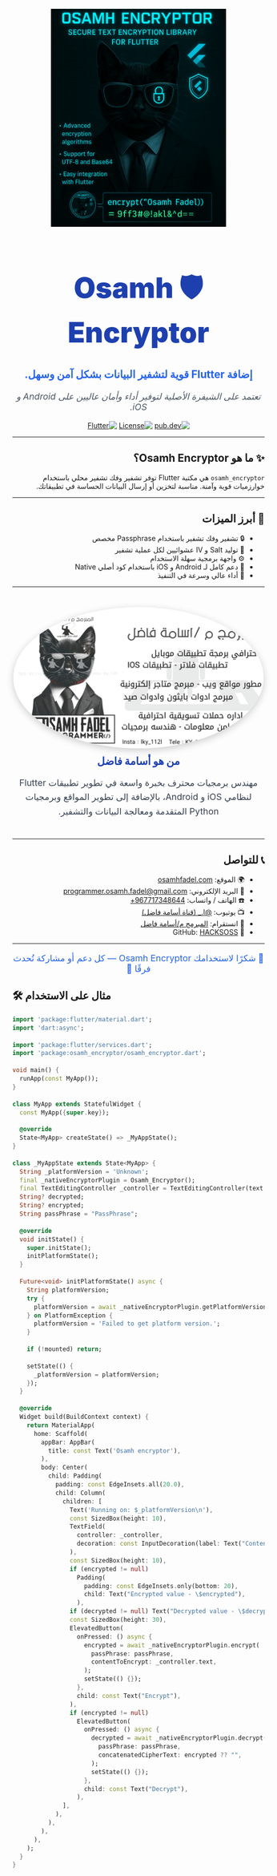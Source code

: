 <div dir="rtl" align="right">

<p align="center">
  <img src="https://raw.githubusercontent.com/HACKSOSS/osamhfadel/main/osamh_encryptor/%D9%A2%D9%A0%D9%A2%D9%A5%D9%A0%D9%A6%D9%A2%D9%A3_%D9%A2%D9%A1%D9%A0%D9%A3%D9%A2%D9%A6.jpg" width="350"/>
</p>

<h1 align="center" style="font-weight: 900; font-size: 3.5rem; color: #1E40AF;">🛡️ Osamh Encryptor</h1>

<p align="center" style="font-size: 1.3rem; font-weight: 700; color: #2563EB;">
  إضافة Flutter قوية لتشفير البيانات بشكل آمن وسهل.
</p>

<p align="center" style="font-style: italic; font-size: 1.1rem; color: #4B5563;">
  تعتمد على الشيفرة الأصلية لتوفير أداء وأمان عاليين على Android و iOS.
</p>

<p align="center">
  <a href="https://pub.dev/packages/osamh_encryptor"><img src="https://img.shields.io/pub/v/osamh_encryptor.svg?label=pub.dev&color=blue&logo=dart" alt="pub.dev"/></a>
  <a href="https://github.com/HACKSOSS/osamhfadel/blob/main/osamh_encryptor/LICENSE"><img src="https://img.shields.io/github/license/HACKSOSS/osamh_encryptor.svg?color=green" alt="License"/></a>
  <a href="#"><img src="https://img.shields.io/badge/platform-flutter-02569B?logo=flutter" alt="Flutter"/></a>
</p>

---

## ✨ ما هو Osamh Encryptor؟

`osamh_encryptor` هي مكتبة Flutter توفر تشفير وفك تشفير محلي باستخدام خوارزميات قوية وآمنة. مناسبة لتخزين أو إرسال البيانات الحساسة في تطبيقاتك.

---

## 🚀 أبرز الميزات

- 🔒 تشفير وفك تشفير باستخدام Passphrase مخصص
- 🔁 توليد Salt و IV عشوائيين لكل عملية تشفير
- ⚙️ واجهة برمجية سهلة الاستخدام
- 📱 دعم كامل لـ Android و iOS باستخدام كود أصلي Native
- 🚀 أداء عالي وسرعة في التنفيذ



---

<div align="center" style="margin: 40px 0;">
  <img src="https://raw.githubusercontent.com/HACKSOSS/osamhfadel/main/packages/osamh_player/media/osamh.jpg" width="500" style="border-radius: 50%; box-shadow: 0 4px 15px rgba(0,0,0,0.2);" alt="Osamh Fadel"/>
  <h2 style="margin-top: 10px; font-weight: 800; color: #1E40AF;">من هو أسامة فاضل</h2>
  <p style="max-width: 500px; color: #374151; font-size: 1.1rem; line-height: 1.6;">
    مهندس برمجيات محترف بخبرة واسعة في تطوير تطبيقات Flutter لنظامي iOS و Android، بالإضافة إلى تطوير المواقع وبرمجيات Python المتقدمة ومعالجة البيانات والتشفير.
  </p>
</div>

---

## 📞 للتواصل

- 🌍 الموقع: [osamhfadel.com](https://osamhfadel.com)
- 📧 البريد الإلكتروني: [programmer.osamh.fadel@gmail.com](mailto:programmer.osamh.fadel@gmail.com)
- ☎️ الهاتف / واتساب: [967717348644+](https://wa.me/967717348644)
- 📺 يوتيوب: [@l._ (قناة أسامة فاضل)](https://www.youtube.com/@l._)
- 💬 انستقرام: [المبرمج م/أسامة فاضل](https://instagram.com/lky_112l)
- 🧠 GitHub: [HACKSOSS](https://github.com/HACKSOSS)

---

<p align="center" style="font-size: 1.1rem; color: #2563EB;">
  💙 شكرًا لاستخدامك Osamh Encryptor — كل دعم أو مشاركة تُحدث فرقًا 🙏
</p>

</div>

## 🛠️ مثال على الاستخدام

```dart
import 'package:flutter/material.dart';
import 'dart:async';

import 'package:flutter/services.dart';
import 'package:osamh_encryptor/osamh_encryptor.dart';

void main() {
  runApp(const MyApp());
}

class MyApp extends StatefulWidget {
  const MyApp({super.key});

  @override
  State<MyApp> createState() => _MyAppState();
}

class _MyAppState extends State<MyApp> {
  String _platformVersion = 'Unknown';
  final _nativeEncryptorPlugin = Osamh_Encryptor();
  final TextEditingController _controller = TextEditingController(text: "Hello, from Osamh_fadel.");
  String? decrypted;
  String? encrypted;
  String passPhrase = "PassPhrase";

  @override
  void initState() {
    super.initState();
    initPlatformState();
  }

  Future<void> initPlatformState() async {
    String platformVersion;
    try {
      platformVersion = await _nativeEncryptorPlugin.getPlatformVersion() ?? 'Unknown platform version';
    } on PlatformException {
      platformVersion = 'Failed to get platform version.';
    }

    if (!mounted) return;

    setState(() {
      _platformVersion = platformVersion;
    });
  }

  @override
  Widget build(BuildContext context) {
    return MaterialApp(
      home: Scaffold(
        appBar: AppBar(
          title: const Text('Osamh encryptor'),
        ),
        body: Center(
          child: Padding(
            padding: const EdgeInsets.all(20.0),
            child: Column(
              children: [
                Text('Running on: $_platformVersion\n'),
                const SizedBox(height: 10),
                TextField(
                  controller: _controller,
                  decoration: const InputDecoration(label: Text("Content to encrypt")),
                ),
                const SizedBox(height: 10),
                if (encrypted != null)
                  Padding(
                    padding: const EdgeInsets.only(bottom: 20),
                    child: Text("Encrypted value - \$encrypted"),
                  ),
                if (decrypted != null) Text("Decrypted value - \$decrypted"),
                const SizedBox(height: 30),
                ElevatedButton(
                  onPressed: () async {
                    encrypted = await _nativeEncryptorPlugin.encrypt(
                      passPhrase: passPhrase,
                      contentToEncrypt: _controller.text,
                    );
                    setState(() {});
                  },
                  child: const Text("Encrypt"),
                ),
                if (encrypted != null)
                  ElevatedButton(
                    onPressed: () async {
                      decrypted = await _nativeEncryptorPlugin.decrypt(
                        passPhrase: passPhrase,
                        concatenatedCipherText: encrypted ?? "",
                      );
                      setState(() {});
                    },
                    child: const Text("Decrypt"),
                  ),
              ],
            ),
          ),
        ),
      ),
    );
  }
}
```

